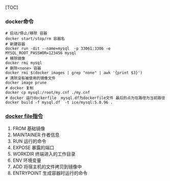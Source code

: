[TOC]

### docker命令

```shell
# 启动/停止/移除 容器
docker start/stop/rm 容器名
# 新建容器
docker run -dit --name=mysql  -p 33061:3306 -e MYSQL_ROOT_PASSWOR=123456 mysql
# 移除镜像
docker rmi mysql
# 删除<none> 容器
docker rmi $(docker images | grep "none" | awk '{print $3}')
# 清除没有被使用的镜像文件
docker image prune
# docker 复制
docker cp mysql:/root/my.cnf ./my.cnf
# docker 运行dockerfile  mysql.df为dockerfile文件 最后的点为在路径为当前路径
docker build -f mysql.df  -t ice/mysql:5.0.96 .
```

### [docker file指令](https://www.cnblogs.com/linjiqin/p/8735230.html)

1. FROM 基础镜像
2. MAINTAINER 作者信息
3. RUN 运行的命令
4. EXPOSE 暴露的端口
5. WORKDIR 终端进入的工作目录
6. ENV 环境变量
7. ADD 将宿主机的文件拷贝到镜像中
8. ENTRYPOINT 生成容器时运行的命令

